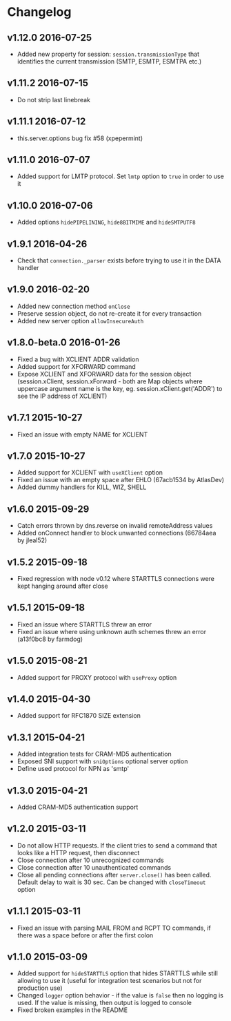 # Changelog

## v1.12.0 2016-07-25

  * Added new property for session: `session.transmissionType` that identifies the current transmission (SMTP, ESMTP, ESMTPA etc.)

## v1.11.2 2016-07-15

  * Do not strip last linebreak

## v1.11.1 2016-07-12

  * this.server.options bug fix #58 (xpepermint)

## v1.11.0 2016-07-07

  * Added support for LMTP protocol. Set `lmtp` option to `true` in order to use it

## v1.10.0 2016-07-06

  * Added options `hidePIPELINING`, `hide8BITMIME` and `hideSMTPUTF8`

## v1.9.1 2016-04-26

  * Check that `connection._parser` exists before trying to use it in the DATA handler

## v1.9.0 2016-02-20

  * Added new connection method `onClose`
  * Preserve session object, do not re-create it for every transaction
  * Added new server option `allowInsecureAuth`

## v1.8.0-beta.0 2016-01-26

  * Fixed a bug with XCLIENT ADDR validation
  * Added support for XFORWARD command
  * Expose XCLIENT and XFORWARD data for the session object (session.xClient, session.xForward - both are Map objects where uppercase argument name is the key, eg. session.xClient.get('ADDR') to see the IP address of XCLIENT)

## v1.7.1 2015-10-27

  * Fixed an issue with empty NAME for XCLIENT

## v1.7.0 2015-10-27

  * Added support for XCLIENT with `useXClient` option
  * Fixed an issue with an empty space after EHLO (67acb1534 by AtlasDev)
  * Added dummy handlers for KILL, WIZ, SHELL

## v1.6.0 2015-09-29

  * Catch errors thrown by dns.reverse on invalid remoteAddress values
  * Added onConnect handler to block unwanted connections (66784aea by jleal52)

## v1.5.2 2015-09-18

  * Fixed regression with node v0.12 where STARTTLS connections were kept hanging around after close

## v1.5.1 2015-09-18

  * Fixed an issue where STARTTLS threw an error
  * Fixed an issue where using unknown auth schemes threw an error (a13f0bc8 by farmdog)

## v1.5.0 2015-08-21

  * Added support for PROXY protocol with `useProxy` option

## v1.4.0 2015-04-30

  * Added support for RFC1870 SIZE extension

## v1.3.1 2015-04-21

  * Added integration tests for CRAM-MD5 authentication
  * Exposed SNI support with `sniOptions` optional server option
  * Define used protocol for NPN as 'smtp'

## v1.3.0 2015-04-21

  * Added CRAM-MD5 authentication support

## v1.2.0 2015-03-11

  * Do not allow HTTP requests. If the client tries to send a command that looks like a HTTP request, then disconnect
  * Close connection after 10 unrecognized commands
  * Close connection after 10 unauthenticated commands
  * Close all pending connections after `server.close()` has been called. Default delay to wait is 30 sec. Can be changed with `closeTimeout` option

## v1.1.1 2015-03-11

  * Fixed an issue with parsing MAIL FROM and RCPT TO commands, if there was a space before or after the first colon

## v1.1.0 2015-03-09

  * Added support for `hideSTARTTLS` option that hides STARTTLS while still allowing to use it (useful for integration test scenarios but not for production use)
  * Changed `logger` option behavior - if the value is `false` then no logging is used. If the value is missing, then output is logged to console
  * Fixed broken examples in the README
